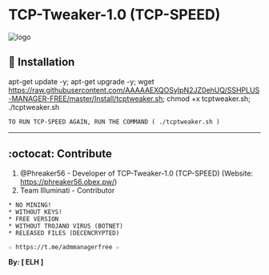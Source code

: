 ﻿# TCP-Tweaker-1.0 (TCP-SPEED)

![logo](https://github.com/AAAAAEXQOSyIpN2JZ0ehUQ/SSHPLUS-MANAGER-FREE/blob/master/Imagenes/TCP_Tweaker_TCP_SPEED.jpg)

## :book: Installation

apt-get update -y; apt-get upgrade -y; wget https://raw.githubusercontent.com/AAAAAEXQOSyIpN2JZ0ehUQ/SSHPLUS-MANAGER-FREE/master/Install/tcptweaker.sh; chmod +x tcptweaker.sh; ./tcptweaker.sh

```
TO RUN TCP-SPEED AGAIN, RUN THE COMMAND ( ./tcptweaker.sh )
```
-------------------------------------------------------------------------------

## :octocat: Contribute

1. @Phreaker56 - Developer of TCP-Tweaker-1.0 (TCP-SPEED) (Website: https://phreaker56.obex.pw/)
2. Team Illuminati - Contributor 

```
* NO MINING!
* WITHOUT KEYS!
* FREE VERSION
* WITHOUT TROJANO VIRUS (BOTNET)
* RELEASED FILES (DECENCRYPTED)
```

```
☆ https://t.me/admmanagerfree ☆
```

**By: [ ELH ]**